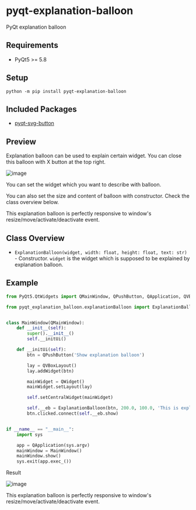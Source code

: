 # pyqt-explanation-balloon
PyQt explanation balloon

## Requirements
* PyQt5 >= 5.8

## Setup
`python -m pip install pyqt-explanation-balloon`

## Included Packages
* <a href="https://github.com/yjg30737/pyqt-svg-button.git">pyqt-svg-button</a>

## Preview

Explanation balloon can be used to explain certain widget. You can close this balloon with X button at the top right. 

![image](https://user-images.githubusercontent.com/55078043/173282320-6fe4a07b-27dc-47b9-af1b-3d531f9c408b.png)

You can set the widget which you want to describe with balloon. 

You can also set the size and content of balloon with constructor. Check the class overview below.

This explanation balloon is perfectly responsive to window's resize/move/activate/deactivate event.

## Class Overview
* `ExplanationBalloon(widget, width: float, height: float, text: str)` - Constructor. `widget` is the widget which is supposed to be explained by explanation balloon.

## Example
```python
from PyQt5.QtWidgets import QMainWindow, QPushButton, QApplication, QVBoxLayout, QWidget

from pyqt_explanation_balloon.explanationBalloon import ExplanationBalloon


class MainWindow(QMainWindow):
    def __init__(self):
        super().__init__()
        self.__initUi()

    def __initUi(self):
        btn = QPushButton('Show explanation balloon')

        lay = QVBoxLayout()
        lay.addWidget(btn)

        mainWidget = QWidget()
        mainWidget.setLayout(lay)

        self.setCentralWidget(mainWidget)

        self.__eb = ExplanationBalloon(btn, 200.0, 100.0, 'This is explanation balloon\nmade out of PyQt')
        btn.clicked.connect(self.__eb.show)


if __name__ == "__main__":
    import sys

    app = QApplication(sys.argv)
    mainWindow = MainWindow()
    mainWindow.show()
    sys.exit(app.exec_())
```

Result

![image](https://user-images.githubusercontent.com/55078043/173282320-6fe4a07b-27dc-47b9-af1b-3d531f9c408b.png)

This explanation balloon is perfectly responsive to window's resize/move/activate/deactivate event.

